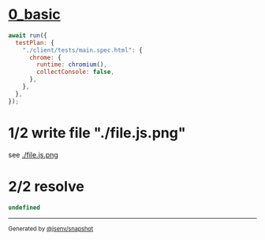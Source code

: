 # [0_basic](../../coverage_chromium_v8.test.mjs#L42)

```js
await run({
  testPlan: {
    "./client/tests/main.spec.html": {
      chrome: {
        runtime: chromium(),
        collectConsole: false,
      },
    },
  },
});
```

# 1/2 write file "./file.js.png"

see [./file.js.png](./file.js.png)

# 2/2 resolve

```js
undefined
```

---

<sub>
  Generated by <a href="https://github.com/jsenv/core/tree/main/packages/independent/snapshot">@jsenv/snapshot</a>
</sub>
